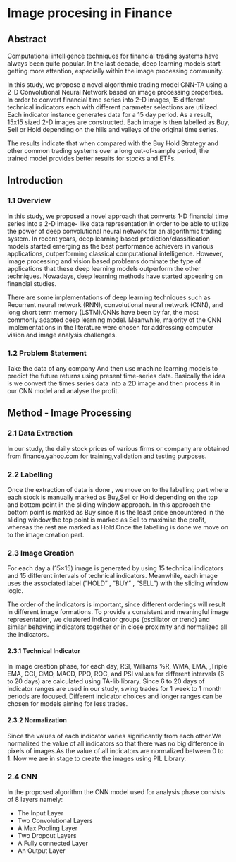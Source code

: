 # Image procesing in Finance

## Abstract

Computational intelligence techniques for financial trading systems have always been quite popular.
In the last decade, deep learning models start getting more attention, especially within the image
processing community.

In this study, we propose a novel algorithmic trading model CNN-TA using a 2-D Convolutional
Neural Network based on image processing properties. In order to convert financial time series into
2-D images, 15 different technical indicators each with different parameter selections are utilized.
Each indicator instance generates data for a 15 day period. As a result, 15x15 sized 2-D images are
constructed. Each image is then labelled as Buy, Sell or Hold depending on the hills and valleys of
the original time series.

The results indicate that when compared with the Buy Hold Strategy and other common trading
systems over a long out-of-sample period, the trained model provides better results for stocks and
ETFs.


## Introduction

### 1.1 Overview

In this study, we proposed a novel approach that converts 1-D financial time series into a 2-D image-
like data representation in order to be able to utilize the power of deep convolutional neural network 
for an algorithmic trading system. In recent years, deep learning based prediction/classification
models started emerging as the best performance achievers in various applications, outperforming
classical computational intelligence. However, image processing and vision based problems dominate
the type of applications that these deep learning models outperform the other techniques.
Nowadays, deep learning methods have started appearing on financial studies. 

There are some implementations of deep learning techniques such as Recurrent neural network (RNN), convolutional 
neural network (CNN), and long short term memory (LSTM).CNNs have been by far, the 
most commonly adapted deep learning model. Meanwhile, majority of the CNN implementations in
the literature were chosen for addressing computer vision and image analysis challenges.

### 1.2 Problem Statement
Take the data of any company And then use machine learning models to predict the future
returns using present time-series data. Basically the idea is we convert the times series data into a
2D image and then process it in our CNN model and analyse the profit.


## Method - Image Processing
### 2.1 Data Extraction
In our study, the daily stock prices of various firms or company are obtained from finance.yahoo.com
for training,validation and testing purposes.

### 2.2 Labelling
Once the extraction of data is done , we move on to the labelling part where each stock is manually
marked as Buy,Sell or Hold depending on the top and bottom point in the sliding window approach.
In this approach the bottom point is marked as Buy since it is the least price encountered in the
sliding window,the top point is marked as Sell to maximise the profit, whereas the rest are marked as
Hold.Once the labelling is done we move on to the image creation part.

<!-- Labling Method Image -->

### 2.3 Image Creation
For each day a (15×15) image is generated by using 15 technical indicators and 15 different intervals
of technical indicators. Meanwhile, each image uses the associated label (”HOLD” , ”BUY” , ”SELL”)
with the sliding window logic. 

The order of the indicators is important, since different orderings will result in different image formations.
To provide a consistent and meaningful image representation, we clustered indicator groups (oscillator or trend) and similar behaving
indicators together or in close proximity and normalized all the indicators.

#### 2.3.1 Technical Indicator
In image creation phase, for each day, RSI, Williams %R, WMA, EMA, ,Triple EMA, CCI, CMO,
MACD, PPO, ROC, and PSI values for different intervals (6 to 20 days) are calculated using TA-lib
library.
Since 6 to 20 days of indicator ranges are used in our study, swing trades for 1 week to 1
month periods are focused. Different indicator choices and longer ranges can be chosen for models
aiming for less trades.

#### 2.3.2 Normalization
Since the values of each indicator varies significantly from each other.We normalized the value of all
indicators so that there was no big difference in pixels of images.As the value of all indicators are normalized 
between 0 to 1. Now we are in stage to create the images using PIL Library.

<!-- Normalization Method Image -->

### 2.4 CNN
In the proposed algorithm the CNN model used for analysis phase consists of 8 layers namely:
- The Input Layer 
- Two Convolutional Layers 
- A Max Pooling Layer
- Two Dropout Layers
- A Fully connected Layer
- An Output Layer

<!-- Model Image -->

